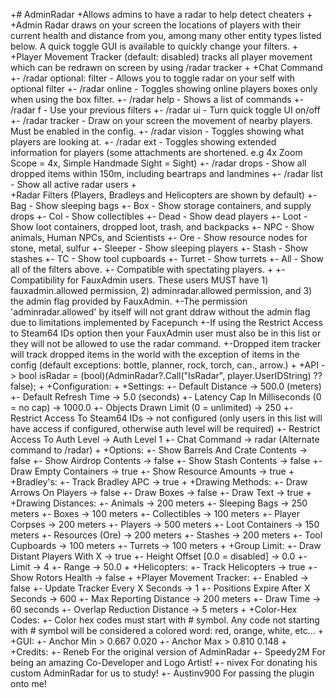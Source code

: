 +# AdminRadar
+Allows admins to have a radar to help detect cheaters
+
+Admin Radar draws on your screen the locations of players with their current health and distance from you, among many other entity types listed below. A quick toggle GUI is available to quickly change your filters.
+
+Player Movement Tracker (default: disabled) tracks all player movement which can be redrawn on screen by using /radar tracker
+
+Chat Command
+-    /radar optional: filter - Allows you to toggle radar on your self with optional filter
+-    /radar online - Toggles showing online players boxes only when using the box filter.
+-    /radar help - Shows a list of commands
+-    /radar f - Use your previous filters
+-    /radar ui - Turn quick toggle UI on/off
+-    /radar tracker - Draw on your screen the movement of nearby players. Must be enabled in the config.
+-    /radar vision - Toggles showing what players are looking at.
+-    /radar ext - Toggles showing extended information for players (some attachments are shortened. e.g 4x Zoom Scope = 4x, Simple Handmade Sight = Sight)
+-    /radar drops - Show all dropped items within 150m, including beartraps and landmines
+-    /radar list - Show all active radar users
+  
+Radar Filters (Players, Bradleys and Helicopters are shown by default)
+-    Bag - Show sleeping bags
+-    Box - Show storage containers, and supply drops
+-    Col - Show collectibles
+-    Dead - Show dead players
+-    Loot - Show loot containers, dropped loot, trash, and backpacks
+-    NPC - Show animals, Human NPCs, and Scientists
+-    Ore - Show resource nodes for stone, metal, sulfur
+-    Sleeper - Show sleeping players
+-    Stash - Show stashes
+-    TC - Show tool cupboards
+-    Turret - Show turrets
+-    All - Show all of the filters above.
+-    Compatible with spectating players.
+
+-Compatibility for FauxAdmin users. These users MUST have 1) fauxadmin.allowed permission, 2) adminradar.allowed permission, and 3) the admin flag provided by FauxAdmin.
+-The permission 'adminradar.allowed' by itself will not grant ddraw without the admin flag due to limitations implemented by Facepunch
+-If using the Restrict Access to Steam64 IDs option then your FauxAdmin user must also be in this list or they will not be allowed to use the radar command.
+-Dropped item tracker will track dropped items in the world with the exception of items in the config (default exceptions: bottle, planner, rock, torch, can., arrow.)
+
+API -> bool isRadar = (bool)(AdminRadar?.Call("IsRadar", player.UserIDString) ?? false);
+
+Configuration:
+
+Settings:
+-    Default Distance -> 500.0 (meters)
+-    Default Refresh Time -> 5.0 (seconds)
+-    Latency Cap In Milliseconds (0 = no cap) -> 1000.0
+-    Objects Drawn Limit (0 = unlimited) -> 250
+-    Restrict Access To Steam64 IDs -> not configured (only users in this list will have access if configured, otherwise auth level will be required)
+-    Restrict Access To Auth Level -> Auth Level 1
+-    Chat Command -> radar (Alternate command to /radar)
+
+Options:
+-    Show Barrels And Crate Contents -> false
+-    Show Airdrop Contents -> false
+-    Show Stash Contents -> false
+-    Draw Empty Containers -> true
+-    Show Resource Amounts -> true
+
+Bradley's:
+-    Track Bradley APC -> true
+
+Drawing Methods:
+-    Draw Arrows On Players -> false
+-    Draw Boxes -> false
+-    Draw Text -> true
+
+Drawing Distances:
+-    Animals -> 200 meters
+-    Sleeping Bags -> 250 meters
+-    Boxes -> 100 meters
+-    Collectibles -> 100 meters
+-    Player Corpses -> 200 meters
+-    Players -> 500 meters
+-    Loot Containers -> 150 meters
+-    Resources (Ore) -> 200 meters
+-    Stashes -> 200 meters
+-    Tool Cupboards -> 100 meters
+-    Turrets -> 100 meters
+
+Group Limit:
+-    Draw Distant Players With X -> true
+-    Height Offset [0.0 = disabled] -> 0.0
+-    Limit -> 4
+-    Range -> 50.0
+
+Helicopters:
+-    Track Helicopters -> true
+-    Show Rotors Health -> false
+
+Player Movement Tracker:
+-    Enabled -> false
+-    Update Tracker Every X Seconds -> 1
+-    Positions Expire After X Seconds -> 600
+-    Max Reporting Distance -> 200 meters
+-    Draw Time -> 60 seconds
+-    Overlap Reduction Distance -> 5 meters
+
+Color-Hex Codes:
+-    Color hex codes must start with # symbol. Any code not starting with # symbol will be considered a colored word: red, orange, white, etc...
+
+GUI:
+-    Anchor Min > 0.667 0.020
+-    Anchor Max > 0.810 0.148
+
+Credits:
+-    Reneb For the original version of AdminRadar
+-    Speedy2M For being an amazing Co-Developer and Logo Artist!
+-    nivex For donating his custom AdminRadar for us to study!
+-    Austinv900 For passing the plugin onto me!
